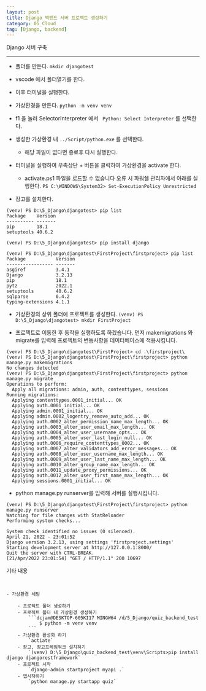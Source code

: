 ```yaml
---
layout: post
title: Django 백엔드 서버 프로젝트 생성하기
category: 05_Cloud
tag: [Django, backend]
---
```



Django 서버 구축

---

- 폴더를 만든다. 
`mkdir djangotest`

- vscode 에서 폴더열기를 한다.
- 이후 터미널을 실행한다.
- 가상환경을 만든다.
`python -m venv venv`
- f1 을 눌러 SelectorInterpreter 에서 ` Python: Select Interpreter` 를 선택한다.
- 생성한 가상환경 내 `../Script/python.exe` 를 선택한다.
	- 해당 파일이 없다면 종료후 다시 실행한다.
- 터미널을 실행하여 우측상단 + 버튼을 클릭하여 가상환경을 activate 한다.
	- activate.ps1 파일을 로드할 수 없습니다 오류 시 파워쉘 관리자에서 아래를 실행한다.
		`PS C:\WINDOWS\System32> Set-ExecutionPolicy Unrestricted`


- 장고를 설치한다.

```
(venv) PS D:\5_Django\djangotest> pip list     
Package    Version
---------- -------
pip        18.1
setuptools 40.6.2
```

```
(venv) PS D:\5_Django\djangotest> pip install django
```

```
(venv) PS D:\5_Django\djangotest\FirstProject\firstproject> pip list
Package           Version
----------------- -------
asgiref           3.4.1
Django            3.2.13
pip               18.1
pytz              2022.1
setuptools        40.6.2
sqlparse          0.4.2
typing-extensions 4.1.1
```

- 가상환경의 상위 폴더에 프로젝트를 생성한다.
`(venv) PS D:\5_Django\djangotest> mkdir FirstProject`

- 프로젝트로 이동한 후 동작을 실행하도록 하겠습니다. 먼저 makemigrations 와 migrate를 입력해 프로젝트의 변동사항을 데이터베이스에 적용시킵니다.

```
(venv) PS D:\5_Django\djangotest\FirstProject> cd .\firstproject\        
(venv) PS D:\5_Django\djangotest\FirstProject\firstproject> python manage.py makemigrations
No changes detected
(venv) PS D:\5_Django\djangotest\FirstProject\firstproject> python manage.py migrate
Operations to perform:
  Apply all migrations: admin, auth, contenttypes, sessions
Running migrations:
  Applying contenttypes.0001_initial... OK
  Applying auth.0001_initial... OK
  Applying admin.0001_initial... OK
  Applying admin.0002_logentry_remove_auto_add... OK
  Applying auth.0002_alter_permission_name_max_length... OK
  Applying auth.0003_alter_user_email_max_length... OK
  Applying auth.0004_alter_user_username_opts... OK
  Applying auth.0005_alter_user_last_login_null... OK
  Applying auth.0006_require_contenttypes_0002... OK
  Applying auth.0007_alter_validators_add_error_messages... OK
  Applying auth.0008_alter_user_username_max_length... OK
  Applying auth.0009_alter_user_last_name_max_length... OK
  Applying auth.0010_alter_group_name_max_length... OK
  Applying auth.0011_update_proxy_permissions... OK
  Applying auth.0012_alter_user_first_name_max_length... OK
  Applying sessions.0001_initial... OK
```


- python manage.py runserver를 입력해 서버를 실행시킵니다.

```
(venv) PS D:\5_Django\djangotest\FirstProject\firstproject> python manage.py runserver
Watching for file changes with StatReloader
Performing system checks...

System check identified no issues (0 silenced).
April 21, 2022 - 23:01:52
Django version 3.2.13, using settings 'firstproject.settings'
Starting development server at http://127.0.0.1:8000/
Quit the server with CTRL-BREAK.
[21/Apr/2022 23:01:54] "GET / HTTP/1.1" 200 10697
```





기타 내용

```


- 가상환경 세팅

	- 프로젝트 폴더 생성하기
	- 프로젝트 폴더 내 가상환경 생성하기
		```dcjam@DESKTOP-605KI17 MINGW64 /d/5_Django/quiz_backend_test
			$ python -m venv venv
		```
	- 가상환경 활성화 하기
		`actiate`
	- 장고, 장고프레임워크 설치하기
		`(venv) D:\5_Django\quiz_backend_test\venv\Scripts>pip install django djangorestframework`
	- 프로젝트 시작
		`django-admin startproject myapi .`
	- 앱시작하기
		`python manage.py startapp quiz`

```
